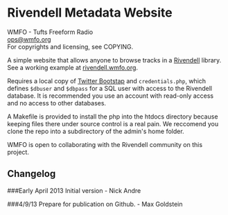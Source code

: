 Rivendell Metadata Website
==========================
WMFO - Tufts Freeform Radio  
ops@wmfo.org  
For copyrights and licensing, see COPYING.  

A simple website that allows anyone to browse tracks in a
[Rivendell](http://www.rivendellaudio.org/) library. See a working example at 
[rivendell.wmfo.org](http://rivendell.wmfo.org/).

Requires a local copy of [Twitter
Bootstap](http://twitter.github.io/bootstrap/) and `credentials.php`, which
defines `$dbuser` and `$dbpass` for a SQL user with access to the Rivendell
database. It is recommended you use an account with read-only access and no
access to other databases.

A Makefile is provided to install the php into the htdocs directory because
keeping files there under source control is a real pain. We reccomend you clone
the repo into a subdirectory of the admin's home folder.

WMFO is open to collaborating with the Rivendell community on this project.

Changelog
---------

###Early April 2013
Initial version - Nick Andre

###4/9/13
Prepare for publication on Github. - Max Goldstein
